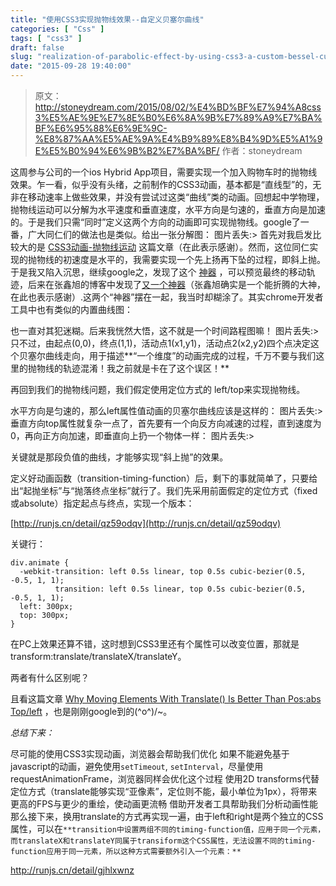 ```yaml
---
title: "使用CSS3实现抛物线效果--自定义贝塞尔曲线"
categories: [ "Css" ]
tags: [ "css3" ]
draft: false
slug: "realization-of-parabolic-effect-by-using-css3-a-custom-bessel-curve"
date: "2015-09-28 19:40:00"
---
```


> 原文：http://stoneydream.com/2015/08/02/%E4%BD%BF%E7%94%A8css3%E5%AE%9E%E7%8E%B0%E6%8A%9B%E7%89%A9%E7%BA%BF%E6%95%88%E6%9E%9C-%E8%87%AA%E5%AE%9A%E4%B9%89%E8%B4%9D%E5%A1%9E%E5%B0%94%E6%9B%B2%E7%BA%BF/
> 作者：stoneydream 

这周参与公司的一个ios Hybrid App项目，需要实现一个加入购物车时的抛物线效果。乍一看，似乎没有头绪，之前制作的CSS3动画，基本都是“直线型”的，无非在移动速率上做些效果，并没有尝试过这类“曲线”类的动画。回想起中学物理，抛物线运动可以分解为水平速度和垂直速度，水平方向是匀速的，垂直方向是加速的。于是我们只需“同时”定义这两个方向的动画即可实现抛物线。google了一番，广大同仁们的做法也是类似。给出一张分解图：
图片丢失:>
首先对我启发比较大的是 [CSS3动画-抛物线运动](http://blog.csdn.net/boycycyzero/article/details/44088707) 这篇文章（在此表示感谢）。然而，这位同仁实现的抛物线的初速度是水平的，我需要实现一个先上扬再下坠的过程，即斜上抛。于是我又陷入沉思，继续google之，发现了这个 [神器](http://jeremyckahn.github.io/stylie/) ，可以预览最终的移动轨迹，后来在张鑫旭的博客中发现了[又一个神器](http://cubic-bezier.com/)（张鑫旭确实是一个能折腾的大神，在此也表示感谢）.这两个“神器”摆在一起，我当时却糊涂了。其实chrome开发者工具中也有类似的内置曲线图：

<!--more-->

也一直对其犯迷糊。后来我恍然大悟，这不就是一个时间路程图嘛！
图片丢失:>
只不过，由起点(0,0)，终点(1,1)，活动点1(x1,y1)，活动点2(x2,y2)四个点决定这个贝塞尔曲线走向，用于描述**“一个维度”的动画完成的过程，千万不要与我们这里的抛物线的轨迹混淆！我之前就是卡在了这个误区！**

再回到我们的抛物线问题，我们假定使用定位方式的 left/top来实现抛物线。

水平方向是匀速的，那么left属性值动画的贝塞尔曲线应该是这样的：
图片丢失:>
垂直方向top属性就复杂一点了，首先要有一个向反方向减速的过程，直到速度为0，再向正方向加速，即垂直向上扔一个物体一样：
图片丢失:>

关键就是那段负值的曲线，才能够实现“斜上抛”的效果。

定义好动画函数（transition-timing-function）后，剩下的事就简单了，只要给出“起抛坐标”与“抛落终点坐标”就行了。我们先采用前面假定的定位方式（fixed或absolute）指定起点与终点，实现一个版本：

[http://runjs.cn/detail/qz59odqv](http://runjs.cn/detail/qz59odqv)

关键行：

    div.animate {
      -webkit-transition: left 0.5s linear, top 0.5s cubic-bezier(0.5, -0.5, 1, 1);
              transition: left 0.5s linear, top 0.5s cubic-bezier(0.5, -0.5, 1, 1);
      left: 300px;
      top: 300px;
    }

在PC上效果还算不错，这时想到CSS3里还有个属性可以改变位置，那就是transform:translate/translateX/translateY。

两者有什么区别呢？

且看这篇文章 [Why Moving Elements With Translate() Is Better Than Pos:abs Top/left](http://www.paulirish.com/2012/why-moving-elements-with-translate-is-better-than-posabs-topleft/) ，也是刚刚google到的\(^o^)/~。

*总结下来：*

尽可能的使用CSS3实现动画，浏览器会帮助我们优化
如果不能避免基于javascript的动画，避免使用`setTimeout`, `setInterval`，尽量使用requestAnimationFrame，浏览器同样会优化这个过程
使用2D transforms代替定位方式（translate能够实现“亚像素”，定位则不能，最小单位为1px），将带来更高的FPS与更少的重绘，使动画更流畅
借助开发者工具帮助我们分析动画性能
那么接下来，换用translate的方式再实现一遍，由于left和right是两个独立的CSS属性，可以在`**transition中设置两组不同的timing-function值，应用于同一个元素，而translateX和translateY同属于transiform这个CSS属性，无法设置不同的timing-function应用于同一元素，所以这种方式需要额外引入一个元素：**`

http://runjs.cn/detail/gjhlxwnz
